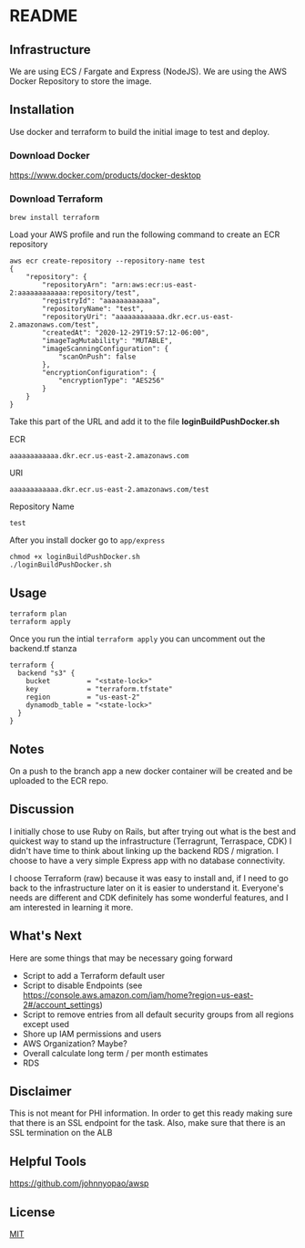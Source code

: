 # README

## Infrastructure

We are using ECS / Fargate and Express (NodeJS).  We are using the AWS Docker Repository to store the image.
## Installation

Use docker and terraform to build the initial image to test and deploy.

### Download Docker

https://www.docker.com/products/docker-desktop

### Download Terraform

```
brew install terraform
```

Load your AWS profile and run the following command to create an ECR repository

```
aws ecr create-repository --repository-name test
{
    "repository": {
        "repositoryArn": "arn:aws:ecr:us-east-2:aaaaaaaaaaaa:repository/test",
        "registryId": "aaaaaaaaaaaa",
        "repositoryName": "test",
        "repositoryUri": "aaaaaaaaaaaa.dkr.ecr.us-east-2.amazonaws.com/test",
        "createdAt": "2020-12-29T19:57:12-06:00",
        "imageTagMutability": "MUTABLE",
        "imageScanningConfiguration": {
            "scanOnPush": false
        },
        "encryptionConfiguration": {
            "encryptionType": "AES256"
        }
    }
}
```

Take this part of the URL and add it to the file **loginBuildPushDocker.sh**


ECR

```
aaaaaaaaaaaa.dkr.ecr.us-east-2.amazonaws.com
```

URI
```
aaaaaaaaaaaa.dkr.ecr.us-east-2.amazonaws.com/test
```

Repository Name

```
test
```

After you install docker go to ```app/express```

```
chmod +x loginBuildPushDocker.sh
./loginBuildPushDocker.sh
```

## Usage

```
terraform plan
terraform apply
```

Once you run the intial ```terraform apply``` you can uncomment out the backend.tf stanza

```
terraform {
  backend "s3" {
    bucket         = "<state-lock>"
    key            = "terraform.tfstate"
    region         = "us-east-2"
    dynamodb_table = "<state-lock>"
  }
}
```

## Notes

On a push to the branch app a new docker container will be created and be uploaded to the ECR repo.

## Discussion

I initially chose to use Ruby on Rails, but after trying out what is the best and quickest way to stand up the infrastructure (Terragrunt, Terraspace, CDK) I didn't have time to think about linking up the backend RDS / migration.  I choose to have a very simple Express app with no database connectivity.

I choose Terraform (raw) because it was easy to install and, if I need to go back to the infrastructure later on it is easier to understand it.  Everyone's needs are different and CDK definitely has some wonderful features, and I am interested in learning it more.

## What's Next

Here are some things that may be necessary going forward

- Script to add a Terraform default user
- Script to disable Endpoints (see https://console.aws.amazon.com/iam/home?region=us-east-2#/account_settings)
- Script to remove entries from all default security groups from all regions except used
- Shore up IAM permissions and users
- AWS Organization?  Maybe?
- Overall calculate long term / per month estimates
- RDS

## Disclaimer

This is not meant for PHI information.  In order to get this ready making sure that there is an SSL endpoint for the task.  Also, make sure that there is an SSL termination on the ALB

## Helpful Tools

https://github.com/johnnyopao/awsp

## License
[MIT](https://choosealicense.com/licenses/mit/)